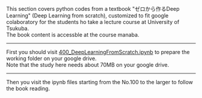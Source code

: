 This section covers python codes from a textbook "ゼロから作るDeep Learning" (Deep Learning from scratch), customized to fit google colaboratory for the students ho take a lecture course at University of Tsukuba.  
The book content is accessble at the course manaba.  

---

First you should visit [400_DeepLearningFromScratch.ipynb](https://github.com/kameda-yoshinari/IMISToolExeA2021/blob/main/400/400_DeepLearningFromScratch.ipynb) to prepare the working folder on your google drive.  
Note that the study here needs about 70MB on your google drive.

---

Then you visit the ipynb files starting from the No.100 to the larger to follow the book reading.
